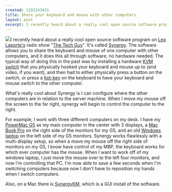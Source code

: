 ```yaml
--- 
created: 1192243431
title: Share your keyboard and mouse with other computers
layout: post
excerpt: I recently heard about a really cool open source software program on <a href="http://leoville.com/blog/">Leo Laporte's</a> radio show &quot;<a href="http://www.twit.tv/ttg">The Tech Guy</a>&quot;.  It's called <a href="http://synergy2.sourceforge.net/">Synergy</a>.  The software allows you to share the keyboard and mouse of one computer with other computers, and it does this all through software, no hardware needed.  The typical way of doing this in the past was by installing a hardware <a href="http://en.wikipedia.org/wiki/KVM_switch">KVM switch</a> that you physically hooked your keyboard and mouse up to (and video, if you want), and then had to either physically press a button on the switch, or press a <a href="http://en.wikipedia.org/wiki/Hot_key">hot-key</a> on the keyboard to have your keyboard and mouse switch to the other computer.
---
```

<p>
<img class="float-right" src="http://upload.wikimedia.org/wikipedia/commons/thumb/4/4c/Computers-kvm-switch-amoswolfe.png/180px-Computers-kvm-switch-amoswolfe.png" />I recently heard about a really cool open source software program on <a href="http://leoville.com/blog/">Leo Laporte's</a> radio show &quot;<a href="http://www.twit.tv/ttg">The Tech Guy</a>&quot;.  It's called <a href="http://synergy2.sourceforge.net/">Synergy</a>.  The software allows you to share the keyboard and mouse of one computer with other computers, and it does this all through software, no hardware needed.  The typical way of doing this in the past was by installing a hardware <a href="http://en.wikipedia.org/wiki/KVM_switch">KVM switch</a> that you physically hooked your keyboard and mouse up to (and video, if you want), and then had to either physically press a button on the switch, or press a <a href="http://en.wikipedia.org/wiki/Hot_key">hot-key</a> on the keyboard to have your keyboard and mouse switch to the other computer.
</p>
<!--break-->
<p>
What's really cool about Synergy is I can configure where the other computers are in relation to the server machine.  When I move my mouse off the screen to the far right, synergy will begin to control the computer to the right.
</p>
<p>
For example, I work with three different computers on my desk.  I have my <a href="http://en.wikipedia.org/wiki/Power_Mac_G5">PowerMac
G5</a> as my main computer in the center with 3 displays, a <a href="http://en.wikipedia.org/wiki/Mac_Book_Pro">Mac Book Pro</a> on the right side of the monitors for my G5,
and an old <a href="http://en.wikipedia.org/wiki/Toshiba_Satellite">Windows laptop</a> on the left side of my G5 monitors.  Synergy works flawlessly with a multi-display setup, so when a move my mouse off the right side of monitors on my G5, I know have control of my MBP, the keyboard works for which ever computer has the mouse.  When I want to work off of my windows laptop, I just move the mouse over to the left four monitors, and now I'm controlling that PC.  I'm now able to save a few seconds when I'm switching computers because now I don't have to reposition my hands when I switch computers. 
</p>
<p>
Also, on a Mac there is <a href="http://software.landryhetu.com/synergy/">SynergyKM</a>, which is a GUI install of the software.
</p>
